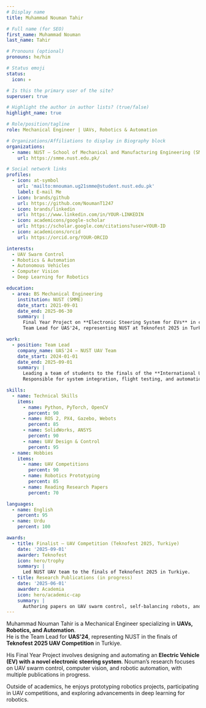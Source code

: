 ```yaml
---
# Display name
title: Muhammad Nouman Tahir

# Full name (for SEO)
first_name: Muhammad Nouman
last_name: Tahir

# Pronouns (optional)
pronouns: he/him

# Status emoji
status:
  icon: ✈️

# Is this the primary user of the site?
superuser: true

# Highlight the author in author lists? (true/false)
highlight_name: true

# Role/position/tagline
role: Mechanical Engineer | UAVs, Robotics & Automation

# Organizations/Affiliations to display in Biography block
organizations:
  - name: NUST – School of Mechanical and Manufacturing Engineering (SMME)
    url: https://smme.nust.edu.pk/

# Social network links
profiles:
  - icon: at-symbol
    url: 'mailto:mnouman.ug21smme@student.nust.edu.pk'
    label: E-mail Me
  - icon: brands/github
    url: https://github.com/NoumanT1247
  - icon: brands/linkedin
    url: https://www.linkedin.com/in/YOUR-LINKEDIN
  - icon: academicons/google-scholar
    url: https://scholar.google.com/citations?user=YOUR-ID
  - icon: academicons/orcid
    url: https://orcid.org/YOUR-ORCID

interests:
  - UAV Swarm Control
  - Robotics & Automation
  - Autonomous Vehicles
  - Computer Vision
  - Deep Learning for Robotics

education:
  - area: BS Mechanical Engineering
    institution: NUST (SMME)
    date_start: 2021-09-01
    date_end: 2025-06-30
    summary: |
      Final Year Project on **Electronic Steering System for EVs** in collaboration with USPCASE.  
      Team Lead for UAS'24, representing NUST at Teknofest 2025 in Turkiye.

work:
  - position: Team Lead
    company_name: UAS'24 – NUST UAV Team
    date_start: 2024-01-01
    date_end: 2025-09-01
    summary: |
      Leading a team of students to the finals of the **International UAV Competition (Teknofest 2025)**.  
      Responsible for system integration, flight testing, and automation research.

skills:
  - name: Technical Skills
    items:
      - name: Python, PyTorch, OpenCV
        percent: 90
      - name: ROS 2, PX4, Gazebo, Webots
        percent: 85
      - name: SolidWorks, ANSYS
        percent: 90
      - name: UAV Design & Control
        percent: 95
  - name: Hobbies
    items:
      - name: UAV Competitions
        percent: 90
      - name: Robotics Prototyping
        percent: 85
      - name: Reading Research Papers
        percent: 70

languages:
  - name: English
    percent: 95
  - name: Urdu
    percent: 100

awards:
  - title: Finalist – UAV Competition (Teknofest 2025, Turkiye)
    date: '2025-09-01'
    awarder: Teknofest
    icon: hero/trophy
    summary: |
      Led NUST UAV team to the finals of Teknofest 2025 in Turkiye.
  - title: Research Publications (in progress)
    date: '2025-06-01'
    awarder: Academia
    icon: hero/academic-cap
    summary: |
      Authoring papers on UAV swarm control, self-balancing robots, and autonomous delivery systems.
---
```


Muhammad Nouman Tahir is a Mechanical Engineer specializing in **UAVs, Robotics, and Automation**.  
He is the Team Lead for **UAS'24**, representing NUST in the finals of **Teknofest 2025 UAV Competition** in Turkiye.  

His Final Year Project involves designing and automating an **Electric Vehicle (EV) with a novel electronic steering system**. Nouman’s research focuses on UAV swarm control, computer vision, and robotic automation, with multiple publications in progress.  

Outside of academics, he enjoys prototyping robotics projects, participating in UAV competitions, and exploring advancements in deep learning for robotics.
